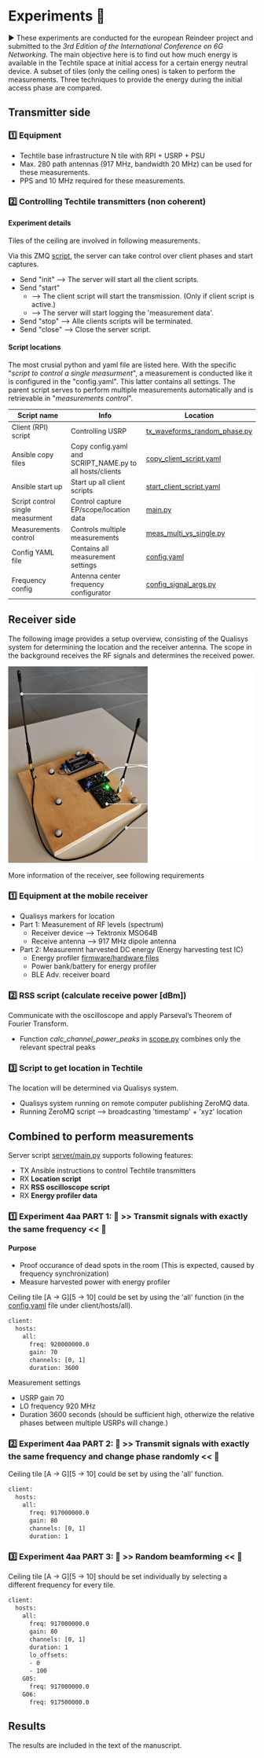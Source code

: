 # Experiments 🧪

▶️ These experiments are conducted for the european Reindeer project and submitted to the *3rd Edition of the International Conference on 6G Networking*. The main objective here is to find out how much energy is available in the Techtile space at initial access for a certain energy neutral device. A subset of tiles (only the ceiling ones) is taken to perform the measurements. Three techniques to provide the energy during the initial access phase are compared.

## Transmitter side

### 1️⃣ Equipment
- Techtile base infrastructure N tile with RPI + USRP + PSU
- Max. 280 path antennas (917 MHz, bandwidth 20 MHz) can be used for these measurements.
- PPS and 10 MHz required for these measurements.

### 2️⃣ Controlling Techtile transmitters (non coherent)

#### Experiment details

Tiles of the ceiling are involved in following measurements.

Via this ZMQ [script](https://github.com/techtile-by-dramco/ansible/blob/main/src/server/random_phases_ZMQ.py), the server can take control over client phases and start captures.
- Send "init" --> The server will start all the client scripts.
- Send "start"
  - --> The client script will start the transmission. (Only if client script is active.)
  - --> The server will start logging the 'measurement data'.
- Send "stop" --> Alle clients scripts will be terminated.
- Send "close" --> Close the server script.

#### Script locations

The most crusial python and yaml file are listed here. With the specific "*script to control a single measurment*", a measurement is conducted like it is configured in the "config.yaml". This latter contains all settings. The parent script serves to perform multiple measurements automatically and is retrievable in "*measurements control*".  

| Script name | Info | Location |
|-|-|-|
| Client (RPI) script | Controlling USRP | [tx_waveforms_random_phase.py](https://github.com/techtile-by-dramco/wpt-signals-for-initial-access/tree/main/client/tx_waveforms_random_phase.py) |
| Ansible copy files | Copy config.yaml and SCRIPT_NAME.py to all hosts/clients | [copy_client_script.yaml](https://github.com/techtile-by-dramco/ansible/blob/main/experiments/copy_client_script.yaml) |
| Ansible start up | Start up all client scripts | [start_client_script.yaml](https://github.com/techtile-by-dramco/ansible/blob/main/experiments/start_client_script.yaml) |
| Script control single measurment | Control capture EP/scope/location data | [main.py](https://github.com/techtile-by-dramco/wpt-signals-for-initial-access/blob/main/server/main.py) |
| Measurements control | Controls multiple measurements | [meas_multi_vs_single.py](https://github.com/techtile-by-dramco/wpt-signals-for-initial-access/blob/main/meas/meas_multi_vs_single.py) |
| Config YAML file | Contains all measurement settings | [config.yaml](https://github.com/techtile-by-dramco/wpt-signals-for-initial-access/blob/main/config.yaml) |
| Frequency config | Antenna center frequency configurator | [config_signal_args.py](https://github.com/techtile-by-dramco/wpt-signals-for-initial-access/blob/main/meas/config_signal_args.py) |

<!--
❗❗ Change name of the scripts

Start transmitters
```
ansible-playbook -i inventory/hosts.yaml start_waveform.yaml -e "tiles=walls" -e "gain=100"
```
Stop transmitters
```
ansible-playbook -i inventory/hosts.yaml kill-transmitter.yaml -e tiles=walls"
```
-->

## Receiver side

The following image provides a setup overview, consisting of the Qualisys system for determining the location and the receiver antenna. The scope in the background receives the RF signals and determines the received power.

<img src="https://github.com/techtile-by-dramco/wpt-signals-for-initial-access/blob/main/energy-profiler-white.png" height="400" />

More information of the receiver, see following requirements

### 1️⃣ Equipment at the mobile receiver
- Qualisys markers for location
- Part 1: Measurement of RF levels (spectrum)
  - Receiver device --> Tektronix MSO64B
  - Receive antenna --> 917 MHz dipole antenna
- Part 2: Measuremnt harvested DC energy (Energy harvesting test IC)
  - Energy profiler [firmware/hardware files](https://github.com/techtile-by-dramco/END-design/tree/main/00-END-EF-Profiler)
  - Power bank/battery for energy profiler
  - BLE Adv. receiver board 

### 2️⃣ RSS script (calculate receive power [dBm])

Communicate with the oscilloscope and apply Parseval’s Theorem of Fourier Transform.
- Function *calc_channel_power_peaks* in [scope.py](https://github.com/techtile-by-dramco/wpt-signals-for-initial-access/blob/main/server/scope/scope.py) combines only the relevant spectral peaks

### 3️⃣ Script to get location in Techtile
The location will be determined via Qualisys system. 
- Qualisys system running on remote computer publishing ZeroMQ data.
- Running ZeroMQ script --> broadcasting 'timestamp' + 'xyz' location

## Combined to perform measurements

Server script [server/main.py](https://github.com/techtile-by-dramco/wpt-signals-for-initial-access/blob/server/main.py) supports following features:
- TX Ansible instructions to control Techtile transmitters
- RX **Location script**
- RX **RSS oscilloscope script**
- RX **Energy profiler data**


### 1️⃣ Experiment 4aa PART 1: 🧪 >> Transmit signals with exactly the same frequency << 🧪

#### Purpose
- Proof occurance of dead spots in the room (This is expected, caused by frequency synchronization)
- Measure harvested power with energy profiler

Ceiling tile [A -> G][5 -> 10] could be set by using the 'all' function (in the [config.yaml](https://github.com/techtile-by-dramco/wpt-signals-for-initial-access/blob/config.yaml) file under client/hosts/all).
```
client:
  hosts:
    all:
      freq: 920000000.0
      gain: 70
      channels: [0, 1]
      duration: 3600
```
Measurement settings
- USRP gain 70
- LO frequency 920 MHz
- Duration 3600 seconds (should be sufficient high, otherwize the relative phases between multiple USRPs will change.)

### 2️⃣ Experiment 4aa PART 2: 🧪 >> Transmit signals with exactly the same frequency and change phase randomly << 🧪

Ceiling tile [A -> G][5 -> 10] could be set by using the 'all' function.
```
client:
  hosts:
    all:
      freq: 917000000.0
      gain: 80
      channels: [0, 1]
      duration: 1
```

### 3️⃣ Experiment 4aa PART 3: 🧪 >> Random beamforming << 🧪

Ceiling tile [A -> G][5 -> 10] should be set individually by selecting a different frequency for every tile.
```
client:
  hosts:
    all:
      freq: 917000000.0
      gain: 80
      channels: [0, 1]
      duration: 1
      lo_offsets:
      - 0
      - 100
    G05:
      freq: 917000000.0
    G06:
      freq: 917500000.0
```

## Results

The results are included in the text of the manuscript.


